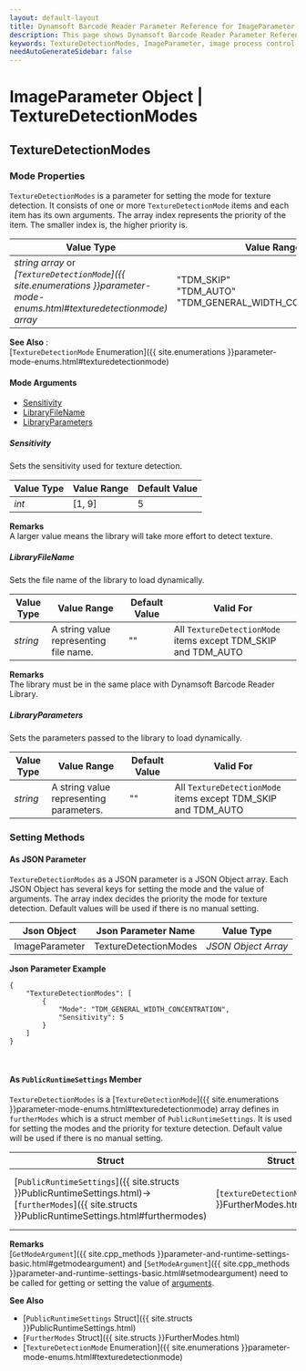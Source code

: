 ```yaml
---
layout: default-layout
title: Dynamsoft Barcode Reader Parameter Reference for ImageParameter Object - TextureDetectionModes
description: This page shows Dynamsoft Barcode Reader Parameter Reference for ImageParameter Object - TextureDetectionModes.
keywords: TextureDetectionModes, ImageParameter, image process control parameters, parameter reference, parameter 
needAutoGenerateSidebar: false
---
```

# ImageParameter Object | TextureDetectionModes



## TextureDetectionModes 

### Mode Properties
`TextureDetectionModes` is a parameter for setting the mode  for texture detection. It consists of one or more `TextureDetectionMode` items and each item has its own arguments. The array index represents the priority of the item. The smaller index is, the higher priority is.

| Value Type | Value Range | Default Value |
| ---------- | ----------- | ------------- |
| *string array* or *[`TextureDetectionMode`]({{ site.enumerations }}parameter-mode-enums.html#texturedetectionmode) array* | "TDM_SKIP"<br>"TDM_AUTO"<br>"TDM_GENERAL_WIDTH_CONCENTRATION" | ["TDM_GENERAL_WIDTH_CONCENTRATION", "TDM_SKIP", "TDM_SKIP", "TDM_SKIP", "TDM_SKIP", "TDM_SKIP", "TDM_SKIP", "TDM_SKIP"] |

**See Also**    :   
    [`TextureDetectionMode` Enumeration]({{ site.enumerations }}parameter-mode-enums.html#texturedetectionmode)
    
#### Mode Arguments
- [Sensitivity](#sensitivity)
- [LibraryFileName](#libraryfilename)
- [LibraryParameters](#libraryparameters)

##### Sensitivity 
Sets the sensitivity used for texture detection.

| Value Type | Value Range | Default Value | 
| ---------- | ----------- | ------------- |
| *int* | [1, 9] | 5 |         

**Remarks**        
  A larger value means the library will take more effort to detect texture.
     
##### LibraryFileName 
Sets the file name of the library to load dynamically.

| Value Type | Value Range | Default Value | Valid For | 
| ---------- | ----------- | ------------- | ----------- |
| *string* | A string value representing file name. | "" | All `TextureDetectionMode` items except TDM_SKIP and TDM_AUTO|         


**Remarks**         
  The library must be in the same place with Dynamsoft Barcode Reader Library.


##### LibraryParameters 
Sets the parameters passed to the library to load dynamically.

| Value Type | Value Range | Default Value | Valid For | 
| ---------- | ----------- | ------------- | ----------- |
| *string* | A string value representing parameters. | "" | All `TextureDetectionMode` items except TDM_SKIP and TDM_AUTO |         



### Setting Methods

#### As JSON Parameter
`TextureDetectionModes` as a JSON parameter is a JSON Object array. Each JSON Object has several keys for setting the mode and the value of arguments. The array index decides the priority the mode  for texture detection. Default values will be used if there is no manual setting.   


| Json Object |	Json Parameter Name | Value Type |
| ----------- | ------------------- | ---------- |
| ImageParameter | TextureDetectionModes | *JSON Object Array* | 

**Json Parameter Example**   
```
{
    "TextureDetectionModes": [
        {
            "Mode": "TDM_GENERAL_WIDTH_CONCENTRATION",
            "Sensitivity": 5
        }
    ]
}
```


&nbsp;



#### As `PublicRuntimeSettings` Member
`TextureDetectionModes` is a [`TextureDetectionMode`]({{ site.enumerations }}parameter-mode-enums.html#texturedetectionmode) array defines in `furtherModes` which is a struct member of `PublicRuntimeSettings`. It is used for setting the modes and the priority  for texture detection. Default value will be used if there is no manual setting.

| Struct |	Struct Member Name | Value Type |
| ------ | ------------------ | ---------- |
| [`PublicRuntimeSettings`]({{ site.structs }}PublicRuntimeSettings.html)->[`furtherModes`]({{ site.structs }}PublicRuntimeSettings.html#furthermodes) | [`textureDetectionModes`]({{ site.structs }}FurtherModes.html#texturedetectionmodes) | [`TextureDetectionMode`]({{ site.enumerations }}parameter-mode-enums.html#texturedetectionmode)[8] |


**Remarks**     
[`GetModeArgument`]({{ site.cpp_methods }}parameter-and-runtime-settings-basic.html#getmodeargument) and [`SetModeArgument`]({{ site.cpp_methods }}parameter-and-runtime-settings-basic.html#setmodeargument) need to be called for getting or setting the value of [arguments](#mode-arguments).


**See Also**      
- [`PublicRuntimeSettings` Struct]({{ site.structs }}PublicRuntimeSettings.html)
- [`FurtherModes` Struct]({{ site.structs }}FurtherModes.html)
- [`TextureDetectionMode` Enumeration]({{ site.enumerations }}parameter-mode-enums.html#texturedetectionmode)

